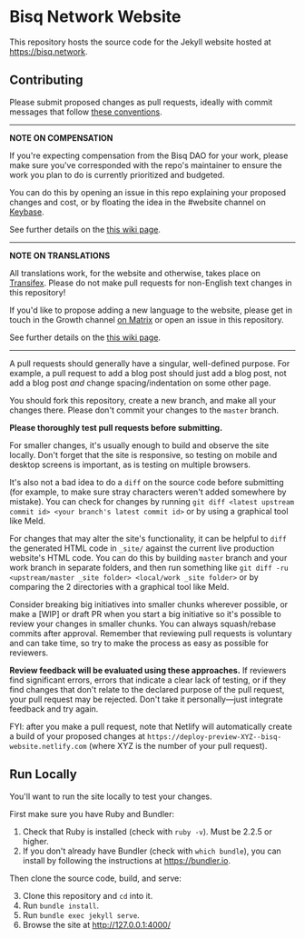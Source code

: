 # Bisq Network Website

This repository hosts the source code for the Jekyll website hosted at https://bisq.network.

## Contributing

Please submit proposed changes as pull requests, ideally with commit messages that follow [these conventions](https://github.com/bisq-network/style/issues/9).

---

**NOTE ON COMPENSATION**

If you're expecting compensation from the Bisq DAO for your work, please make sure you've corresponded with the repo's maintainer to ensure the work you plan to do is currently prioritized and budgeted.

You can do this by opening an issue in this repo explaining your proposed changes and cost, or by floating the idea in the #website channel on [Keybase](https://keybase.io/team/bisq).

See further details on the [this wiki page](https://bisq.wiki/Growth_Team#Processes).

---

**NOTE ON TRANSLATIONS**

All translations work, for the website and otherwise, takes place on [Transifex](https://www.transifex.com/bisq/). Please do not make pull requests for non-English text changes in this repository!

If you'd like to propose adding a new language to the website, please get in touch in the Growth channel [on Matrix](https://bisq.chat/) or open an issue in this repository.

See further details on the [this wiki page](https://bisq.wiki/Translation).

---

A pull requests should generally have a singular, well-defined purpose. For example, a pull request to add a blog post should just add a blog post, not add a blog post _and_ change spacing/indentation on some other page.

You should fork this repository, create a new branch, and make all your changes there. Please don't commit your changes to the `master` branch.

**Please thoroughly test pull requests before submitting.**

For smaller changes, it's usually enough to build and observe the site locally. Don't forget that the site is responsive, so testing on mobile and desktop screens is important, as is testing on multiple browsers.

It's also not a bad idea to do a `diff` on the source code before submitting (for example, to make sure stray characters weren't added somewhere by mistake). You can check for changes by running `git diff <latest upstream commit id> <your branch's latest commit id>` or by using a graphical tool like Meld.

For changes that may alter the site's functionality, it can be helpful to `diff` the generated HTML code in `_site/` against the current live production website's HTML code. You can do this by building `master` branch and your work branch in separate folders, and then run something like `git diff -ru <upstream/master _site folder> <local/work _site folder>` or by comparing the 2 directories with a graphical tool like Meld.

Consider breaking big initiatives into smaller chunks wherever possible, or make a [WIP] or draft PR when you start a big initiative so it's possible to review your changes in smaller chunks. You can always squash/rebase commits after approval. Remember that reviewing pull requests is voluntary and can take time, so try to make the process as easy as possible for reviewers.

**Review feedback will be evaluated using these approaches.** If reviewers find significant errors, errors that indicate a clear lack of testing, or if they find changes that don't relate to the declared purpose of the pull request, your pull request may be rejected. Don't take it personally—just integrate feedback and try again.

FYI: after you make a pull request, note that Netlify will automatically create a build of your proposed changes at `https://deploy-preview-XYZ--bisq-website.netlify.com` (where XYZ is the number of your pull request).

## Run Locally

You'll want to run the site locally to test your changes.

First make sure you have Ruby and Bundler:

1. Check that Ruby is installed (check with `ruby -v`). Must be 2.2.5 or higher.
2. If you don't already have Bundler (check with `which bundle`), you can install by following the instructions at https://bundler.io.

Then clone the source code, build, and serve:

3. Clone this repository and `cd` into it.
4. Run `bundle install`.
5. Run `bundle exec jekyll serve`.
6. Browse the site at http://127.0.0.1:4000/
